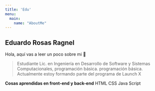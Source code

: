 ```yaml
---
title: 'Edu'
menu:
  main:
    name: "AboutMe"
---
```


## Eduardo Rosas Ragnel

Hola, aquí vas a leer un poco sobre mi 🤩

> Estudiante Lic. en Ingeniería en Desarrollo de Software y Sistemas Computacionales, programación básica.
> programación básica.
> Actualmente estoy formando parte del programa de Launch X

**Cosas aprendidas en front-end y back-end** 
HTML
CSS
Java Script
